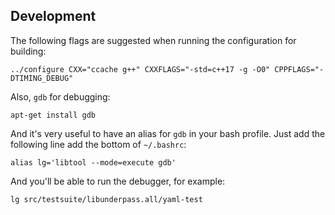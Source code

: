 ## Development

The following flags are suggested when running the configuration for building:

`../configure CXX="ccache g++" CXXFLAGS="-std=c++17 -g -O0" CPPFLAGS="-DTIMING_DEBUG"`

Also, `gdb` for debugging:

`apt-get install gdb`

And it's very useful to have an alias for `gdb` in your bash profile.
Just add the following line add the bottom of `~/.bashrc`:

`alias lg='libtool --mode=execute gdb'`

And you'll be able to run the debugger, for example:

`lg src/testsuite/libunderpass.all/yaml-test`

